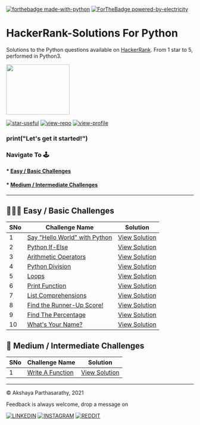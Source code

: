 
[![forthebadge made-with-python](http://ForTheBadge.com/images/badges/made-with-python.svg)](https://www.python.org/)
[![ForTheBadge powered-by-electricity](http://ForTheBadge.com/images/badges/powered-by-electricity.svg)](http://ForTheBadge.com)

# HackerRank-Solutions For Python

Solutions to the Python questions available on [HackerRank](https://www.hackerrank.com/domains/python?filters%5Bstatus%5D%5B%5D=unsolved&badge_type=python). From 1 star to 5, performed in Python3.

<img align="rigt" width="170" height="135" src="https://upload.wikimedia.org/wikipedia/commons/4/40/HackerRank_Icon-1000px.png">

[![star-useful](https://img.shields.io/badge/🌟-If%20useful-red.svg)](https://shields.io) 
[![view-repo](https://img.shields.io/badge/View-Repo-blueviolet)](https://github.com/iaks23?tab=repositories)
[![view-profile](https://img.shields.io/badge/Go%20To-Profile-orange)](https://github.com/iaks23) 

### print("Let's get it started!")

### Navigate To 🕹

#### * [Easy / Basic Challenges](#easy)
#### * [Medium / Intermediate Challenges](#medium)

-------



## 🙆🏻‍♀️ Easy / Basic Challenges <a name="easy"></a>

|SNo|Challenge Name|Solution|
|---|---|---|
|1|[Say "Hello World" with Python](https://www.hackerrank.com/challenges/py-hello-world/problem)|[View Solution](https://github.com/iaks23/Hackerrank-Python/blob/main/Say%20%22Hello%20World%22/sol1.py)|
|2|[Python If-Else](https://www.hackerrank.com/challenges/py-if-else/problem)|[View Solution](https://github.com/iaks23/Hackerrank-Python/blob/main/Python%20If-Else/if-else.py)|
|3|[Arithmetic Operators](https://www.hackerrank.com/challenges/python-arithmetic-operators/problem)|[View Solution](https://github.com/iaks23/Hackerrank-Python/blob/main/Arithmetic%20Operators/Arithmetic.py)|
|4|[Python Division](https://www.hackerrank.com/challenges/python-division/problem)|[View Solution](https://github.com/iaks23/Hackerrank-Python/blob/main/Python%20Division/division.py)|
|5|[Loops](https://www.hackerrank.com/challenges/python-loops/problem)|[View Solution](https://github.com/iaks23/Hackerrank-Python/blob/main/Loops/loops.py)|
|6|[Print Function](https://www.hackerrank.com/challenges/python-print/problem)|[View Solution](https://github.com/iaks23/Hackerrank-Python/blob/main/Print%20Function/print.py)|
|7|[List Comprehensions](https://www.hackerrank.com/challenges/list-comprehensions/problem)|[View Solution](https://github.com/iaks23/Hackerrank-Python/blob/main/List%20Comprehensions/listcomp.py)|
|8|[Find the Runner-Up Score!](https://www.hackerrank.com/challenges/find-second-maximum-number-in-a-list/problem)|[View Solution](https://github.com/iaks23/Hackerrank-Python/blob/main/Find%20the%20Runner-Up%20Score!/runnerup.py)|
|9|[Find The Percentage](https://www.hackerrank.com/challenges/finding-the-percentage/problem)|[View Solution](https://github.com/iaks23/Hackerrank-Python/blob/main/Finding%20the%20percentage/percent.py)|
|10|[What's Your Name?](https://www.hackerrank.com/challenges/whats-your-name/problem)|[View Solution](https://github.com/iaks23/Hackerrank-Python/blob/main/What's%20Your%20Name/name.py)|



## 🧐 Medium / Intermediate Challenges <a name="medium"></a>

|SNo|Challenge Name|Solution|
|---|---|---|
|1|[Write A Function](https://www.hackerrank.com/challenges/write-a-function/problem)|[View Solution](https://github.com/iaks23/Hackerrank-Python/blob/main/Write%20A%20Function/leapyear.py)|










-------------
© Akshaya Parthasarathy, 2021 

Feedback is always welcome, drop a message on

[![LINKEDIN](https://img.shields.io/badge/LinkedIn-0077B5?style=for-the-badge&logo=linkedin&logoColor=white)](https://www.linkedin.com/in/akshaya-parthasarathy23)
[![INSTAGRAM](https://img.shields.io/badge/Instagram-E4405F?style=for-the-badge&logo=instagram&logoColor=white)](https://www.instagram.com/aks_sarathy/)
[![REDDIT](https://img.shields.io/badge/Reddit-FF4500?style=for-the-badge&logo=reddit&logoColor=white)](https://www.reddit.com/user/longstoryshort_)



